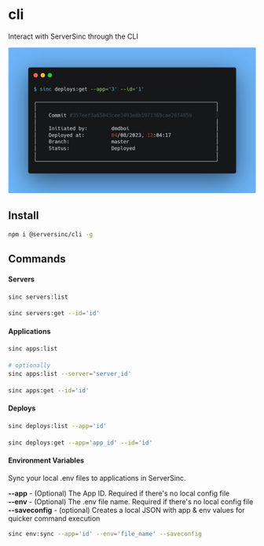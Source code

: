 # cli

Interact with ServerSinc through the CLI

![](./banner.png)

## Install

```sh
npm i @serversinc/cli -g
```

## Commands

#### Servers

```sh
sinc servers:list

sinc servers:get --id='id'
```

#### Applications

```sh
sinc apps:list 

# optionally
sinc apps:list --server='server_id'

sinc apps:get --id='id'
```

#### Deploys

```sh
sinc deploys:list --app='id'

sinc deploys:get --app='app_id' --id='id'
```

#### Environment Variables

Sync your local .env files to applications in ServerSinc.

**--app** - (Optional) The App ID. Required if there's no local config file  
**--env** - (Optional) The .env file name. Required if there's no local config file  
**--saveconfig** - (optional) Creates a local JSON with app & env values for quicker command execution  

```sh
sinc env:sync --app='id' --env='file_name' --saveconfig
```
